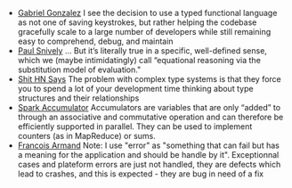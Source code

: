 * [Gabriel Gonzalez](https://twitter.com/GabrielG439/status/981177498841972736) I see the decision to use a typed functional language as not one of saving keystrokes, but rather helping the codebase gracefully scale to a large number of developers while still remaining easy to comprehend, debug, and maintain
* [Paul Snively](https://twitter.com/paul_snively/status/981179078425415680) ... But it’s literally true in a specific, well-defined sense, which we (maybe intimidatingly) call “equational reasoning via the substitution model of evaluation."
* [Shit HN Says](https://twitter.com/shit_hn_says/status/995790903099846656) The problem with complex type systems is that they force you to spend a lot of your development time thinking about type structures and their relationships
* [Spark Accumulator](https://spark.apache.org/docs/latest/rdd-programming-guide.html#accumulators) Accumulators are variables that are only “added” to through an associative and commutative operation and can therefore be efficiently supported in parallel. They can be used to implement counters (as in MapReduce) or sums.
* [Francois Armand](https://twitter.com/fanf42/status/1128241844561895425) Note: I use "error" as "something that can fail but has a meaning for the application and should be handle by it". Exceptionnal cases and plateform errors are just not handled, they are defects which lead to crashes, and this is expected - they are bug in need of a fix